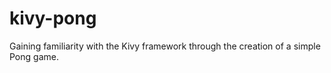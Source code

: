 # kivy-pong
Gaining familiarity with the Kivy framework through the creation of  a simple Pong game.
